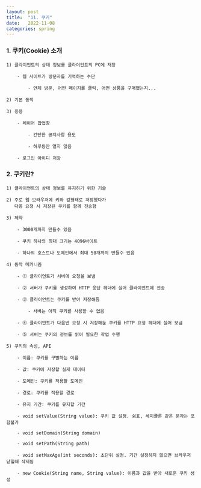 ```yaml
---
layout: post
title:  "11. 쿠키"
date:   2022-11-08
categories: spring
---
```


### 1. 쿠키(Cookie) 소개

    1) 클라이언트의 상태 정보를 클라이언트의 PC에 저장

        - 웹 사이트가 방문자를 기억하는 수단

            - 언제 방문, 어떤 페이지를 클릭, 어떤 상품을 구매했는지...

    2) 기본 동작

    3) 응용

        - 레이어 팝업창 

            - 간단한 공지사항 용도 

            - 하루동안 열지 않음

        - 로그인 아이디 저장 

### 2. 쿠키란?

    1) 클라이언트의 상태 정보를 유지하기 위한 기술

    2) 주로 웹 브라우저에 키와 값형태로 저장했다가
       다음 요청 시 저장된 쿠키를 함께 전송함

    3) 제약

        - 3000개까지 만들수 있음

        - 쿠키 하나의 최대 크기는 4096바이트

        - 하나의 호스트나 도메인에서 최대 50개까지 만들수 있음

    4) 동작 메커니즘

        - ⓵ 클라이언트가 서버에 요청을 보냄   

        - ⓶ 서버가 쿠키를 생성하여 HTTP 응답 헤더에 실어 클라이언트에 전송

        - ⓷ 클라이언트는 쿠키를 받아 저장해둠

            - 서버는 아직 쿠키를 사용할 수 없음

        - ⓸ 클라이언트가 다음번 요청 시 저장해둔 쿠키를 HTTP 요청 헤더에 실어 보냄 

        - ⓹ 서버는 쿠키의 정보를 읽어 필요한 작업 수행   

    5) 쿠키의 속성, API

        - 이름: 쿠키를 구별하는 이름 

        - 값: 쿠키에 저장할 실제 데이터 

        - 도메인: 쿠키를 적용할 도메인 

        - 경로: 쿠키를 적용할 경로 

        - 유지 기간: 쿠키를 유지할 기간 

        - void setValue(String value): 쿠키 값 설정. 쉼표, 세미콜론 같은 문자는 포함불가

        - void setDomain(String domain)

        - void setPath(String path)

        - void setMaxAge(int seconds): 초단위 설정. 기간 설정하지 않으면 브라우저 닫힐때 삭제됨

        - new Cookie(String name, String value): 이름과 값을 받아 새로운 쿠키 생성 


                       